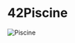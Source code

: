 # 42Piscine

![Piscine](https://user-images.githubusercontent.com/62741670/81486837-86612e00-920c-11ea-8f0b-882fb76ebb24.JPG)
